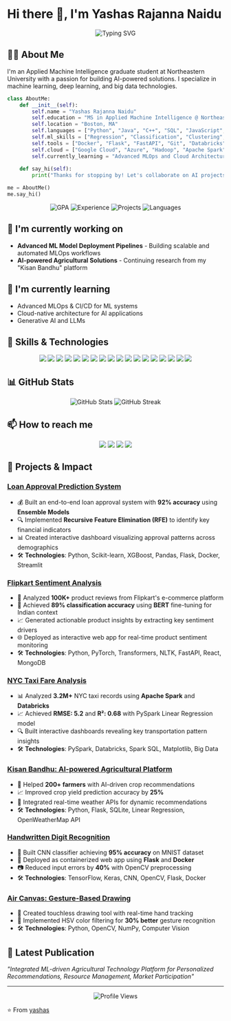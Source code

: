 # Hi there 👋, I'm Yashas Rajanna Naidu

<div align="center">
  <img src="https://readme-typing-svg.herokuapp.com?font=Fira+Code&size=27&duration=3000&pause=1000&color=3F85F4&center=true&vCenter=true&width=435&lines=Machine+Learning+Engineer;AI+Enthusiast;Full+Stack+Developer" alt="Typing SVG" />
</div>

## 👨‍💻 About Me
I'm an Applied Machine Intelligence graduate student at Northeastern University with a passion for building AI-powered solutions. I specialize in machine learning, deep learning, and big data technologies.

```python
class AboutMe:
    def __init__(self):
        self.name = "Yashas Rajanna Naidu"
        self.education = "MS in Applied Machine Intelligence @ Northeastern University"
        self.location = "Boston, MA"
        self.languages = ["Python", "Java", "C++", "SQL", "JavaScript", "CSS"]
        self.ml_skills = ["Regression", "Classification", "Clustering", "NLP", "Deep Learning"]
        self.tools = ["Docker", "Flask", "FastAPI", "Git", "Databricks", "Power BI", "Tableau"]
        self.cloud = ["Google Cloud", "Azure", "Hadoop", "Apache Spark", "MySQL", "PostgreSQL"]
        self.currently_learning = "Advanced MLOps and Cloud Architecture"
        
    def say_hi(self):
        print("Thanks for stopping by! Let's collaborate on AI projects!")

me = AboutMe()
me.say_hi()
```

<div align="center">
  <img src="https://img.shields.io/badge/GPA-3.94-brightgreen" alt="GPA" />
  <img src="https://img.shields.io/badge/Experience-3+%20Years-blue" alt="Experience" />
  <img src="https://img.shields.io/badge/Projects-15+-orange" alt="Projects" />
  <img src="https://img.shields.io/badge/Languages-6-red" alt="Languages" />
</div>

## 🔭 I'm currently working on
- **Advanced ML Model Deployment Pipelines** - Building scalable and automated MLOps workflows
- **AI-powered Agricultural Solutions** - Continuing research from my "Kisan Bandhu" platform

## 🌱 I'm currently learning
- Advanced MLOps & CI/CD for ML systems
- Cloud-native architecture for AI applications
- Generative AI and LLMs

## 💼 Skills & Technologies

<div align="center">
  <img src="https://img.shields.io/badge/Python-3776AB?style=flat&logo=python&logoColor=white" />
  <img src="https://img.shields.io/badge/TensorFlow-FF6F00?style=flat&logo=tensorflow&logoColor=white" />
  <img src="https://img.shields.io/badge/PyTorch-EE4C2C?style=flat&logo=pytorch&logoColor=white" />
  <img src="https://img.shields.io/badge/scikit--learn-F7931E?style=flat&logo=scikit-learn&logoColor=white" />
  <img src="https://img.shields.io/badge/BERT-0069FF?style=flat&logo=bert&logoColor=white" />
  <img src="https://img.shields.io/badge/XGBoost-037AFC?style=flat&logo=xgboost&logoColor=white" />
  <img src="https://img.shields.io/badge/Docker-2496ED?style=flat&logo=docker&logoColor=white" />
  <img src="https://img.shields.io/badge/Flask-000000?style=flat&logo=flask&logoColor=white" />
  <img src="https://img.shields.io/badge/FastAPI-009688?style=flat&logo=fastapi&logoColor=white" />
  <img src="https://img.shields.io/badge/Apache_Spark-E25A1C?style=flat&logo=apache-spark&logoColor=white" />
  <img src="https://img.shields.io/badge/PostgreSQL-336791?style=flat&logo=postgresql&logoColor=white" />
  <img src="https://img.shields.io/badge/MongoDB-4EA94B?style=flat&logo=mongodb&logoColor=white" />
  <img src="https://img.shields.io/badge/Streamlit-FF4B4B?style=flat&logo=streamlit&logoColor=white" />
  <img src="https://img.shields.io/badge/React-61DAFB?style=flat&logo=react&logoColor=black" />
  <img src="https://img.shields.io/badge/Google_Cloud-4285F4?style=flat&logo=google-cloud&logoColor=white" />
  <img src="https://img.shields.io/badge/Azure-0089D6?style=flat&logo=microsoft-azure&logoColor=white" />
  <img src="https://img.shields.io/badge/NLTK-3776AB?style=flat&logo=python&logoColor=white" />
  <img src="https://img.shields.io/badge/OpenCV-5C3EE8?style=flat&logo=opencv&logoColor=white" />
</div>

## 📊 GitHub Stats
<div align="center">
  <img src="https://github-readme-stats.vercel.app/api?username=yashasrn33&show_icons=true&theme=tokyonight" alt="GitHub Stats" />
  <img src="https://github-readme-streak-stats.herokuapp.com/?user=yashasrn33&theme=tokyonight" alt="GitHub Streak" />
</div>

## 📫 How to reach me
<div align="center">
  <a href="mailto:rajannanaidu.y@northeastern.edu"><img src="https://img.shields.io/badge/Email-D14836?style=for-the-badge&logo=gmail&logoColor=white" /></a>
  <a href="https://www.linkedin.com/in/yashasrn33/"><img src="https://img.shields.io/badge/LinkedIn-0077B5?style=for-the-badge&logo=linkedin&logoColor=white" /></a>
  <a href="https://github.com/yashasrn33"><img src="https://img.shields.io/badge/GitHub-100000?style=for-the-badge&logo=github&logoColor=white" /></a>
  <a href="tel:+18574219431"><img src="https://img.shields.io/badge/Phone-+1(857)_421--9431-green?style=for-the-badge&logo=phone&logoColor=white" /></a>
</div>

## 🚀 Projects & Impact

### [Loan Approval Prediction System](https://github.com/yashasnaidu/loan-prediction)
- 💰 Built an end-to-end loan approval system with **92% accuracy** using **Ensemble Models**
- 🔍 Implemented **Recursive Feature Elimination (RFE)** to identify key financial indicators
- 📊 Created interactive dashboard visualizing approval patterns across demographics
- 🛠️ **Technologies**: Python, Scikit-learn, XGBoost, Pandas, Flask, Docker, Streamlit

### [Flipkart Sentiment Analysis](https://github.com/yashasnaidu/flipkart-sentiment)
- 📱 Analyzed **100K+** product reviews from Flipkart's e-commerce platform
- 🧠 Achieved **89% classification accuracy** using **BERT** fine-tuning for Indian context
- 📈 Generated actionable product insights by extracting key sentiment drivers
- 🌐 Deployed as interactive web app for real-time product sentiment monitoring
- 🛠️ **Technologies**: Python, PyTorch, Transformers, NLTK, FastAPI, React, MongoDB

### [NYC Taxi Fare Analysis](https://github.com/yashasnaidu/nyc-taxi-fare-analysis)
- 📊 Analyzed **3.2M+** NYC taxi records using **Apache Spark** and **Databricks**
- 📈 Achieved **RMSE: 5.2** and **R²: 0.68** with PySpark Linear Regression model
- 🔍 Built interactive dashboards revealing key transportation pattern insights
- 🛠️ **Technologies**: PySpark, Databricks, Spark SQL, Matplotlib, Big Data

### [Kisan Bandhu: AI-powered Agricultural Platform](https://github.com/yashasnaidu/kisan-bandhu)
- 🌱 Helped **200+ farmers** with AI-driven crop recommendations
- 📈 Improved crop yield prediction accuracy by **25%**
- 🔄 Integrated real-time weather APIs for dynamic recommendations
- 🛠️ **Technologies**: Python, Flask, SQLite, Linear Regression, OpenWeatherMap API

### [Handwritten Digit Recognition](https://github.com/yashasnaidu/digit-recognition)
- 🧠 Built CNN classifier achieving **95% accuracy** on MNIST dataset
- 🚀 Deployed as containerized web app using **Flask** and **Docker**
- 📷 Reduced input errors by **40%** with OpenCV preprocessing
- 🛠️ **Technologies**: TensorFlow, Keras, CNN, OpenCV, Flask, Docker

### [Air Canvas: Gesture-Based Drawing](https://github.com/yashasnaidu/air-canvas)
- 👋 Created touchless drawing tool with real-time hand tracking
- 🎨 Implemented HSV color filtering for **30% better** gesture recognition
- 🛠️ **Technologies**: Python, OpenCV, NumPy, Computer Vision

## 📝 Latest Publication
*"Integrated ML-driven Agricultural Technology Platform for Personalized Recommendations, Resource Management, Market Participation"* 

---

<div align="center">
  <img src="https://komarev.com/ghpvc/?username=yashasrn33&color=blueviolet&style=flat-square&label=Profile+Views" alt="Profile Views" />
</div>

⭐️ From [yashas](https://github.com/yashasrn33)

